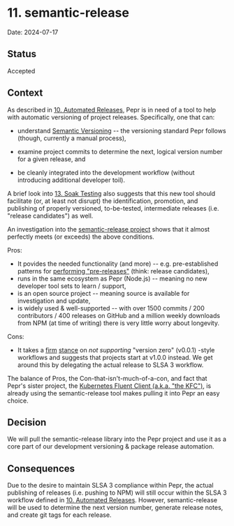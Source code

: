 # 11. semantic-release

Date: 2024-07-17

## Status

Accepted

## Context

As described in [10. Automated Releases](./0010-automated-releases.md), Pepr is in need of a tool to help with automatic versioning of project releases. Specifically, one that can:

- understand [Semantic Versioning](https://semver.org/) -- the versioning standard Pepr follows (though, currently a manual process),

- examine project commits to determine the next, logical version number for a given release, and

- be cleanly integrated into the development workflow (without introducing additional developer toil).

A brief look into [13. Soak Testing](./0013-soak-testing.md) also suggests that this new tool should facilitate (or, at least not disrupt) the identification, promotion, and publishing of properly versioned, to-be-tested, intermediate releases (i.e. "release candidates") as well.

An investigation into the [semantic-release project](https://github.com/semantic-release/semantic-release) shows that it almost perfectly meets (or exceeds) the above conditions.

Pros:
- It povides the needed functionality (and more) -- e.g. pre-established patterns for [performing "pre-releases"](https://semantic-release.gitbook.io/semantic-release/recipes/release-workflow/pre-releases)  (think: release candidates),
- runs in the same ecosystem as Pepr (Node.js) -- meaning no new developer tool sets to learn / support, 
- is an open source project -- meaning source is available for investigation and update,
- is widely used & well-supported -- with over 1500 commits / 200 contributors / 400 releases on GitHub and a million weekly downloads from NPM (at time of writing) there is very little worry about longevity.

Cons:
- It takes a [firm](https://github.com/semantic-release/semantic-release/issues/1507) [stance](https://semantic-release.gitbook.io/semantic-release/support/faq#can-i-set-the-initial-release-version-of-my-package-to-0.0.1) on _not supporting_ "version zero" (v0.0.1) -style workflows and suggests that projects start at v1.0.0 instead. We get around this by delegating the actual release to SLSA 3 workflow.

The balance of Pros, the Con-that-isn't-much-of-a-con, and fact that Pepr's sister project, the [Kubernetes Fluent Client (a.k.a. "the KFC")](https://github.com/defenseunicorns/kubernetes-fluent-client), is already using the semantic-release tool makes pulling it into Pepr an easy choice.


## Decision

We will pull the semantic-release library into the Pepr project and use it as a core part of our development versioning & package release automation.


## Consequences

Due to the desire to maintain SLSA 3 compliance within Pepr, the actual publishing of releases (i.e. pushing to NPM) will still occur within the SLSA 3 workflow defined in [10. Automated Releases](./0010-automated-releases.md). However, semantic-release will be used to determine the next version number, generate release notes, and create git tags for each release.
